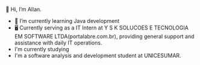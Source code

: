 👋 Hi, I’m Allan.

- 🌱 I’m currently learning Java development
- 🖥️ Currently serving as a IT Intern at Y S K SOLUCOES E TECNOLOGIA EM SOFTWARE LTDA(portalabre.com.br), providing general support and assistance with daily IT operations.
- I'm currently studying
- I'm a software analysis and development student at UNICESUMAR. 


<!---
allanp93/allanp93 is a ✨ special ✨ repository because its `README.md` (this file) appears on your GitHub profile.
You can click the Preview link to take a look at your changes.
--->
